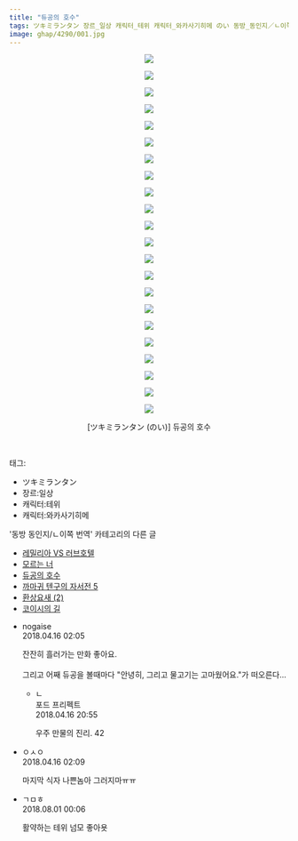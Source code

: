 ```yaml
---
title: "듀공의 호수"
tags: ツキミランタン 장르_일상 캐릭터_테위 캐릭터_와카사기히메 のい 동방_동인지／ㄴ이쪽_번역
image: ghap/4290/001.jpg
---
```

<div class="article">
<p style="text-align: center; clear: none; float: none;"><img src="{{ site.nasurl }}/ghap/4290/001.jpg"/></p>
<p style="text-align: center; clear: none; float: none;"><img src="{{ site.nasurl }}/ghap/4290/002.jpg"/></p>
<p style="text-align: center; clear: none; float: none;"><img src="{{ site.nasurl }}/ghap/4290/003.jpg"/></p>
<p style="text-align: center; clear: none; float: none;"><img src="{{ site.nasurl }}/ghap/4290/004.jpg"/></p>
<p style="text-align: center; clear: none; float: none;"><img src="{{ site.nasurl }}/ghap/4290/005.jpg"/></p>
<p style="text-align: center; clear: none; float: none;"><img src="{{ site.nasurl }}/ghap/4290/006.jpg"/></p>
<p style="text-align: center; clear: none; float: none;"><img src="{{ site.nasurl }}/ghap/4290/007.jpg"/></p>
<p style="text-align: center; clear: none; float: none;"><img src="{{ site.nasurl }}/ghap/4290/008.jpg"/></p>
<p style="text-align: center; clear: none; float: none;"><img src="{{ site.nasurl }}/ghap/4290/009.jpg"/></p>
<p style="text-align: center; clear: none; float: none;"><img src="{{ site.nasurl }}/ghap/4290/010.jpg"/></p>
<p style="text-align: center; clear: none; float: none;"><img src="{{ site.nasurl }}/ghap/4290/011.jpg"/></p>
<p style="text-align: center; clear: none; float: none;"><img src="{{ site.nasurl }}/ghap/4290/012.jpg"/></p>
<p style="text-align: center; clear: none; float: none;"><img src="{{ site.nasurl }}/ghap/4290/013.jpg"/></p>
<p style="text-align: center; clear: none; float: none;"><img src="{{ site.nasurl }}/ghap/4290/014.jpg"/></p>
<p style="text-align: center; clear: none; float: none;"><img src="{{ site.nasurl }}/ghap/4290/015.jpg"/></p>
<p style="text-align: center; clear: none; float: none;"><img src="{{ site.nasurl }}/ghap/4290/016.jpg"/></p>
<p style="text-align: center; clear: none; float: none;"><img src="{{ site.nasurl }}/ghap/4290/017.jpg"/></p>
<p style="text-align: center; clear: none; float: none;"><img src="{{ site.nasurl }}/ghap/4290/018.jpg"/></p>
<p style="text-align: center; clear: none; float: none;"><img src="{{ site.nasurl }}/ghap/4290/019.jpg"/></p>
<p style="text-align: center; clear: none; float: none;"><img src="{{ site.nasurl }}/ghap/4290/020.jpg"/></p>
<p style="text-align: center; clear: none; float: none;"><img src="{{ site.nasurl }}/ghap/4290/021.jpg"/></p>
<p style="text-align: center; clear: none; float: none;"><img src="{{ site.nasurl }}/ghap/4290/022.jpg"/></p>
<p style="text-align: center; clear: none; float: none;">[ツキミランタン (のい)] 듀공의 호수</p>
<p><br/></p>
</div><div class="tagTrail">
<p>태그: </p>
<ul>
<li>ツキミランタン</li>
<li>장르:일상</li>
<li>캐릭터:테위</li>
<li>캐릭터:와카사기히메</li>
</ul>
</div><div class="another">
<p>'동방 동인지/ㄴ이쪽 번역' 카테고리의 다른 글</p>
<ul>
<li><a href="/2018-04-18-ghap_4306">레밀리아 VS 러브호텔</a></li>
<li><a href="/2018-04-17-ghap_4293">모르는 너</a></li>
<li><a href="/2018-04-16-ghap_4290">듀공의 호수</a></li>
<li><a href="/2018-04-15-ghap_4279">까마귀 텐구의 자서전 5</a></li>
<li><a href="/2018-04-14-ghap_4278">환상요새 (2)</a></li>
<li><a href="/2018-04-06-ghap_4276">코이시의 길</a></li>
</ul>
</div><div class="cb_module cb_fluid">
<div class="cb_wrt cb_profile">
<div class="comment">
<ul>
<li class="cb_thumb_off" id="comment15239554">
<div class="cb_comment_area">
<div class="cb_info_area">
<div class="cb_section">
<span class="cb_nick_name">nogaise</span>
</div>
<div class="cb_section">
<span class="cb_date">2018.04.16 02:05 </span>
</div>
</div>
<div class="cb_dsc_comment">
<p class="cb_dsc">
											잔잔히 흘러가는 만화 좋아요.<br/>
<br/>
그리고 어째 듀공을 볼때마다 "안녕히, 그리고 물고기는 고마웠어요."가 떠오른다...
										</p>
</div>
<ul>
<li class="cb_thumb_off" id="comment15239894">
<span class="cb_bu_subnode">ㄴ</span>
<div class="cb_comment_area">
<div class="cb_info_area">
<div class="cb_section">
<span class="cb_nick_name">포드 프리펙트</span>
</div>
<div class="cb_section">
<span class="cb_date">2018.04.16 20:55 </span>
</div>
</div>
<div class="cb_dsc_comment">
<p class="cb_dsc">
																우주 만물의 진리.  42
															</p>
</div>
</div>
</li>
</ul>
</div></li>
<li class="cb_thumb_off" id="comment15239555">
<div class="cb_comment_area">
<div class="cb_info_area">
<div class="cb_section">
<span class="cb_nick_name">ㅇㅅㅇ</span>
</div>
<div class="cb_section">
<span class="cb_date">2018.04.16 02:09 </span>
</div>
</div>
<div class="cb_dsc_comment">
<p class="cb_dsc">
											마지막 식자 나쁜놈아 그러지마ㅠㅠ
										</p>
</div>
</div></li>
<li class="cb_thumb_off" id="comment15298004">
<div class="cb_comment_area">
<div class="cb_info_area">
<div class="cb_section">
<span class="cb_nick_name">ㄱㅁㅎ</span>
</div>
<div class="cb_section">
<span class="cb_date">2018.08.01 00:06 </span>
</div>
</div>
<div class="cb_dsc_comment">
<p class="cb_dsc">
											활약하는 테위 넘모 좋아욧
										</p>
</div>
</div></li>
</ul>
</div>
</div><!-- commentList close -->
</div>